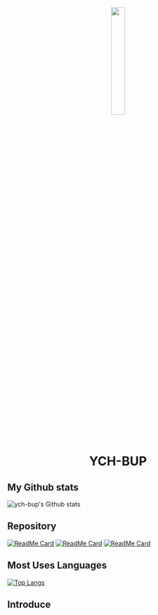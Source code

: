 <div align=center>
  <img src="https://images-ext-2.discordapp.net/external/ZeNU7OTsjrcFlY_Cbe1plfLI4QmZW1CErPlZJgiiAas/%3Fsize%3D1024/https/cdn.discordapp.com/avatars/602011789408075777/b78b9e350f53ec13ab899a1e8a6bdfe7.png?width=502&height=502" width="25%" height="25%">
  <h1>YCH-BUP
</div>

## My Github stats

![ych-bup's Github stats](https://github-readme-stats.vercel.app/api?username=ych-bup&show_icons=true&theme=tokyonight)&nbsp;

## Repository

[![ReadMe Card](https://github-readme-stats.vercel.app/api/pin/?username=ych-bup&repo=Ich.BOT&bg_color=000&text_color=fff)](https://github.com/ych-bup/Ich.BOT)
[![ReadMe Card](https://github-readme-stats.vercel.app/api/pin/?username=ych-bup&repo=moon-phase&bg_color=000&text_color=fff)](https://github.com/ych-bup/moon-phase)
[![ReadMe Card](https://github-readme-stats.vercel.app/api/pin/?username=ych-bup&repo=Ich-DOCS&bg_color=000&text_color=fff)](https://github.com/ych-bup/Ich-DOCS)

## Most Uses Languages

[![Top Langs](https://github-readme-stats.vercel.app/api/top-langs/?username=ych-bup&langs_count=8&bg_color=000&text_color=fff)](https://github.com/ych-bup/Ich.BOT)

## Introduce

